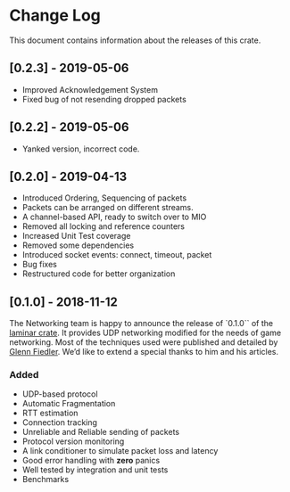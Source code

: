 # Change Log
This document contains information about the releases of this crate.
## [0.2.3] - 2019-05-06
- Improved Acknowledgement System
- Fixed bug of not resending dropped packets

## [0.2.2] - 2019-05-06
- Yanked version, incorrect code.

## [0.2.0] - 2019-04-13
- Introduced Ordering, Sequencing of packets
- Packets can be arranged on different streams.
- A channel-based API, ready to switch over to MIO
- Removed all locking and reference counters
- Increased Unit Test coverage
- Removed some dependencies
- Introduced socket events: connect, timeout, packet
- Bug fixes
- Restructured code for better organization

## [0.1.0] - 2018-11-12
The Networking team is happy to announce the release of `0.1.0`` of the [laminar crate](https://github.com/amethyst/laminar). 
It provides UDP networking modified for the needs of game networking. 
Most of the techniques used were published and detailed by [Glenn Fiedler](https://gafferongames.com/). 
We’d like to extend a special thanks to him and his articles.

### Added 

- UDP-based protocol
- Automatic Fragmentation
- RTT estimation
- Connection tracking
- Unreliable and Reliable sending of packets
- Protocol version monitoring
- A link conditioner to simulate packet loss and latency
- Good error handling with **zero** panics
- Well tested by integration and unit tests
- Benchmarks
